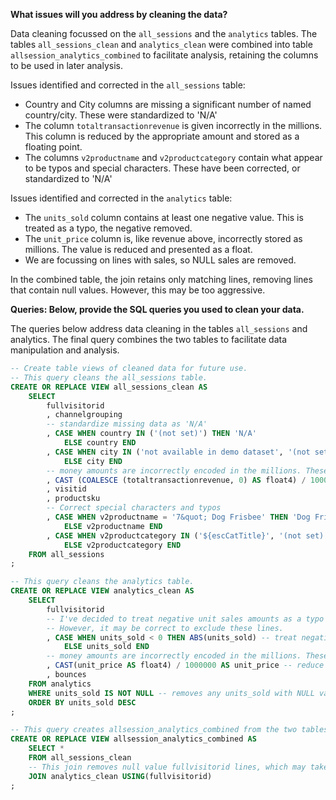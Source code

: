 **What issues will you address by cleaning the data?**

Data cleaning focussed on the `all_sessions` and the `analytics` tables. The tables `all_sessions_clean` and `analytics_clean` were combined into table `allsession_analytics_combined` to facilitate analysis, retaining the columns to be used in later analysis.

Issues identified and corrected in the `all_sessions` table:
- Country and City columns are missing a significant number of named country/city. These were standardized to 'N/A'
- The column `totaltransactionrevenue` is given incorrectly in the millions. This column is reduced by the appropriate amount and stored as a floating point.
- The columns `v2productname` and `v2productcategory` contain what appear to be typos and special characters. These have been corrected, or standardized to 'N/A'

Issues identified and corrected in the `analytics` table:
- The `units_sold` column contains at least one negative value. This is treated as a typo, the negative removed.
- The `unit_price` column is, like revenue above, incorrectly stored as millions. The value is reduced and presented as a float.
- We are focussing on lines with sales, so NULL sales are removed.

In the combined table, the join retains only matching lines, removing lines that  contain null values. However, this may be too aggressive.

**Queries: Below, provide the SQL queries you used to clean your data.**

The queries below address data cleaning in the tables `all_sessions` and analytics. The final query combines the two tables to facilitate data manipulation and analysis.
```sql
-- Create table views of cleaned data for future use.
-- This query cleans the all_sessions table.
CREATE OR REPLACE VIEW all_sessions_clean AS 
	SELECT 
		fullvisitorid
		, channelgrouping
		-- standardize missing data as 'N/A'
		, CASE WHEN country IN ('(not set)') THEN 'N/A'
			ELSE country END
		, CASE WHEN city IN ('not available in demo dataset', '(not set)') THEN 'N/A'
			ELSE city END
		-- money amounts are incorrectly encoded in the millions. These are recalculated and presented as floating point.
		, CAST (COALESCE (totaltransactionrevenue, 0) AS float4) / 1000000 AS totaltransactionrevenue
		, visitid
		, productsku
		-- Correct special characters and typos
		, CASE WHEN v2productname = '7&quot; Dog Frisbee' THEN 'Dog Frisbee' 
			ELSE v2productname END
		, CASE WHEN v2productcategory IN ('${escCatTitle}', '(not set)') THEN 'N/A'
			ELSE v2productcategory END
	FROM all_sessions
;

-- This query cleans the analytics table.
CREATE OR REPLACE VIEW analytics_clean AS 
	SELECT 
		fullvisitorid
		-- I've decided to treat negative unit sales amounts as a typo and removed the negative.
		-- However, it may be correct to exclude these lines. 
		, CASE WHEN units_sold < 0 THEN ABS(units_sold) -- treat negative values as typos
			ELSE units_sold END
		-- money amounts are incorrectly encoded in the millions. These are recalculated and presented as floating point.
		, CAST(unit_price AS float4) / 1000000 AS unit_price -- reduce values to sensible amounts
		, bounces
	FROM analytics
	WHERE units_sold IS NOT NULL -- removes any units_sold with NULL value, ie no sales
	ORDER BY units_sold DESC
;

-- This query creates allsession_analytics_combined from the two tables.
CREATE OR REPLACE VIEW allsession_analytics_combined AS
	SELECT *
	FROM all_sessions_clean
	-- This join removes null value fullvisitorid lines, which may take out too many valid lines
	JOIN analytics_clean USING(fullvisitorid)
;
```